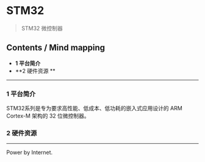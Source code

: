 # STM32

> STM32 微控制器

## Contents / Mind mapping
- **1 平台简介**
- **2 硬件资源 **

---

### 1 平台简介

STM32系列是专为要求高性能、低成本、低功耗的嵌入式应用设计的 ARM Cortex-M 架构的 32 位微控制器。



### 2 硬件资源



---
Power by Internet.
